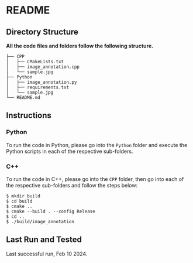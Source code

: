 # README



## Directory Structure

**All the code files and folders follow the following structure.**

```
├── CPP
│   ├── CMakeLists.txt
│   ├── image_annotation.cpp
│   └── sample.jpg
├── Python
│   ├── image_annotation.py
│   ├── requirements.txt
│   └── sample.jpg
└── README.md
```



## Instructions

### Python

To run the code in Python, please go into the `Python` folder and execute the Python scripts in each of the respective sub-folders.

### C++

To run the code in C++, please go into the `CPP` folder, then go into each of the respective sub-folders and follow the steps below:

```
$ mkdir build
$ cd build
$ cmake ..
$ cmake --build . --config Release
$ cd ..
$ ./build/image_annotation
```

## Last Run and Tested

Last successful run, Feb 10 2024.
